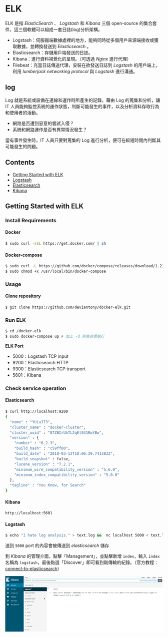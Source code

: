 # ELK 

ELK 是指 *ElasticSearch* 、 *Logstash* 和 *Kibana* 三個 open-source 的集合套件，這三個軟體可以組成一套日誌(log)分析架構。

- Logstash：伺服器端數據處裡的地方，能夠同時從多個用戶來源端接收或獲取數據，並轉換發送到 *Elasticsearch* 。
- Elasticsearch：存儲用戶端發送的日誌。
- Kibana：進行資料視覺化的呈現。（可透過 *Nginx* 進行代理）
- Filebeat：充當日誌傳送代理，安裝在欲發送日誌到 *Logstash* 的用戶端上，利用 *lumberjack networking protocol* 與 *Logstash* 進行溝通。

## log 

Log 就是系統或設備在連線和運作時所產生的記錄，藉由 Log 的蒐集和分析，讓 IT 人員能夠監控系統的運作狀態，判斷可能發生的事件，以及分析資料存取行為和使用者的活動。

- 網路是否遭到惡意的嘗試入侵？
- 系統和網路運作是否有異常情況發生？

當有事件發生時，IT 人員只要對蒐集的 Log 進行分析，便可在較短時間內判斷其可能發生的問題。

## Contents 
- [Getting Started with ELK](./#getting-started-with-elk)
- [Logstash](./logstash)
- [Elasticsearch](./elasticsearch)
- [Kibana](./kibana)

## Getting Started with ELK 

### Install Requirements

#### Docker
```bash
$ sudo curl -sSL https://get.docker.com/ | sh
```

#### Docker-compose
```bash
$ sudo curl -L https://github.com/docker/compose/releases/download/1.21.0/docker-compose-$(uname -s)-$(uname -m) -o /usr/local/bin/docker-compose
$ sudo chmod +x /usr/local/bin/docker-compose
```

### Usage
#### Clone repository

```bash
$ git clone https://github.com/deviantony/docker-elk.git
```

### Run ELK

```bash
$ cd /docker-elk
$ sudo docker-compose up # 加上 -d 則為背景執行
```

**ELK Port**
- 5000：Logstash TCP input
- 9200：Elasticsearch HTTP
- 9300：Elasticsearch TCP transport
- 5601：Kibana

### Check service operation

#### Elasticsearch
```bash
$ curl http://localhost:9200
{
  "name" : "YUiaJ73",
  "cluster_name" : "docker-cluster",
  "cluster_uuid" : "8TZBIrUbTL2qEl931RwYBw",
  "version" : {
    "number" : "6.2.3",
    "build_hash" : "c59ff00",
    "build_date" : "2018-03-13T10:06:29.741383Z",
    "build_snapshot" : false,
    "lucene_version" : "7.2.1",
    "minimum_wire_compatibility_version" : "5.6.0",
    "minimum_index_compatibility_version" : "5.0.0"
  },
  "tagline" : "You Know, for Search"
}
```
#### Kibana
```
http://localhost:5601
```

#### Logstash
```bash
$ echo "I hate log analysis." > text.log &&  nc localhost 5000 < text.log
```

送到 `5000` port 的內容會被傳送到 *elasticsearch* 儲存

到 *Kibana* 的管理介面，點擊「Management」，並點擊新增 `index`，輸入 `index` 名稱為 `logstash`，最後點選「Discover」即可看到剛傳輸的紀錄。（官方教程：[connect-to-elasticsearch](https://www.elastic.co/guide/en/kibana/current/connect-to-elasticsearch.html)）

!["result"](./img/kibana%20nc%20test.png)
